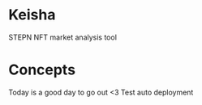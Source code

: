 # Keisha

STEPN NFT market analysis tool

# Concepts

Today is a good day to go out <3
Test auto deployment
